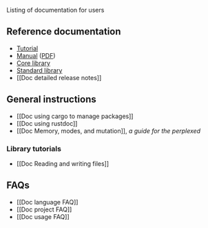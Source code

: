 Listing of documentation for users

## Reference documentation

* [Tutorial](http://doc.rust-lang.org/doc/tutorial.html)
* [Manual](http://doc.rust-lang.org/doc/rust.html) ([PDF](http://doc.rust-lang.org/doc/rust.pdf))
* [Core library](http://doc.rust-lang.org/doc/core/index.html)
* [Standard library](http://doc.rust-lang.org/doc/std/index.html)
* [[Doc detailed release notes]]

## General instructions

* [[Doc using cargo to manage packages]]
* [[Doc using rustdoc]]
* [[Doc Memory, modes, and mutation]], _a guide for the perplexed_

### Library tutorials
* [[Doc Reading and writing files]]

## FAQs

* [[Doc language FAQ]]
* [[Doc project FAQ]]
* [[Doc usage FAQ]]
